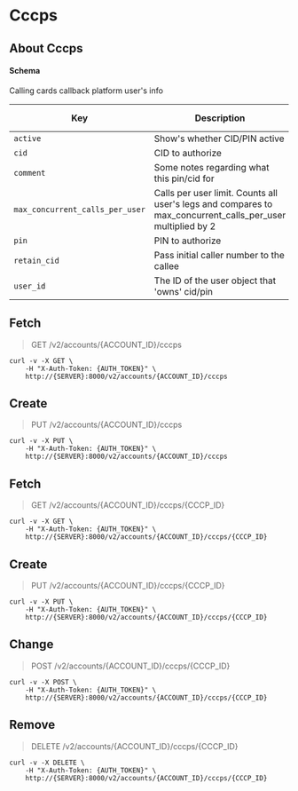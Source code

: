 # Cccps

## About Cccps

#### Schema

Calling cards callback platform user's info



Key | Description | Type | Default | Required | Support Level
--- | ----------- | ---- | ------- | -------- | -------------
`active` | Show's whether CID/PIN active | `boolean()` | `false` | `false` |  
`cid` | CID to authorize | `string()` |   | `false` |  
`comment` | Some notes regarding what this pin/cid for | `string()` |   | `false` |  
`max_concurrent_calls_per_user` | Calls per user limit. Counts all user's legs and compares to max_concurrent_calls_per_user multiplied by 2 | `integer()` |   | `false` |  
`pin` | PIN to authorize | `string()` |   | `false` |  
`retain_cid` | Pass initial caller number to the callee | `boolean()` |   | `false` |  
`user_id` | The ID of the user object that 'owns' cid/pin | `string(32)` |   | `false` |  



## Fetch

> GET /v2/accounts/{ACCOUNT_ID}/cccps

```shell
curl -v -X GET \
    -H "X-Auth-Token: {AUTH_TOKEN}" \
    http://{SERVER}:8000/v2/accounts/{ACCOUNT_ID}/cccps
```

## Create

> PUT /v2/accounts/{ACCOUNT_ID}/cccps

```shell
curl -v -X PUT \
    -H "X-Auth-Token: {AUTH_TOKEN}" \
    http://{SERVER}:8000/v2/accounts/{ACCOUNT_ID}/cccps
```

## Fetch

> GET /v2/accounts/{ACCOUNT_ID}/cccps/{CCCP_ID}

```shell
curl -v -X GET \
    -H "X-Auth-Token: {AUTH_TOKEN}" \
    http://{SERVER}:8000/v2/accounts/{ACCOUNT_ID}/cccps/{CCCP_ID}
```

## Create

> PUT /v2/accounts/{ACCOUNT_ID}/cccps/{CCCP_ID}

```shell
curl -v -X PUT \
    -H "X-Auth-Token: {AUTH_TOKEN}" \
    http://{SERVER}:8000/v2/accounts/{ACCOUNT_ID}/cccps/{CCCP_ID}
```

## Change

> POST /v2/accounts/{ACCOUNT_ID}/cccps/{CCCP_ID}

```shell
curl -v -X POST \
    -H "X-Auth-Token: {AUTH_TOKEN}" \
    http://{SERVER}:8000/v2/accounts/{ACCOUNT_ID}/cccps/{CCCP_ID}
```

## Remove

> DELETE /v2/accounts/{ACCOUNT_ID}/cccps/{CCCP_ID}

```shell
curl -v -X DELETE \
    -H "X-Auth-Token: {AUTH_TOKEN}" \
    http://{SERVER}:8000/v2/accounts/{ACCOUNT_ID}/cccps/{CCCP_ID}
```

